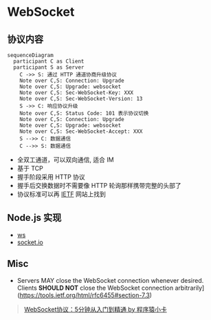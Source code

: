 # WebSocket

## 协议内容

```mermaid
sequenceDiagram
  participant C as Client
  participant S as Server
 	C ->> S: 通过 HTTP 通道协商升级协议
 	Note over C,S: Connection: Upgrade
 	Note over C,S: Upgrade: websocket
 	Note over C,S: Sec-WebSocket-Key: XXX
 	Note over C,S: Sec-WebSocket-Version: 13
 	S ->> C: 响应协议升级
 	Note over C,S: Status Code: 101 表示协议切换
 	Note over C,S: Connection: Upgrade
 	Note over C,S: Upgrade: websocket
 	Note over C,S: Sec-WebSocket-Accept: XXX
 	S -->> C: 数据通信
 	C -->> S: 数据通信
```

* 全双工通道，可以双向通信, 适合 IM
* 基于 TCP
* 握手阶段采用 HTTP 协议
* 握手后交换数据时不需要像 HTTP 轮询那样携带完整的头部了
* 协议标准可以再 [IETF](https://tools.ietf.org/html/rfc6455) 网站上找到

## Node.js 实现

* [ws](https://github.com/websockets/ws)
* [socket.io](https://socket.io/)

## Misc

* Servers MAY close the WebSocket connection whenever desired.  Clients **SHOULD NOT** close the WebSocket connection arbitrarily](https://tools.ietf.org/html/rfc6455#section-7.3)

> [WebSocket协议：5分钟从入门到精通 by 程序猿小卡](https://www.cnblogs.com/chyingp/p/websocket-deep-in.html)

